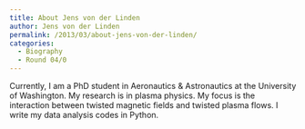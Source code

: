 ```yaml
---
title: About Jens von der Linden
author: Jens von der Linden
permalink: /2013/03/about-jens-von-der-linden/
categories:
  - Biography
  - Round 04/0
---
```

Currently, I am a PhD student in Aeronautics & Astronautics at the University of Washington. My research is in plasma physics. My focus is the interaction between twisted magnetic fields and twisted plasma flows. I write my data analysis codes in Python.
